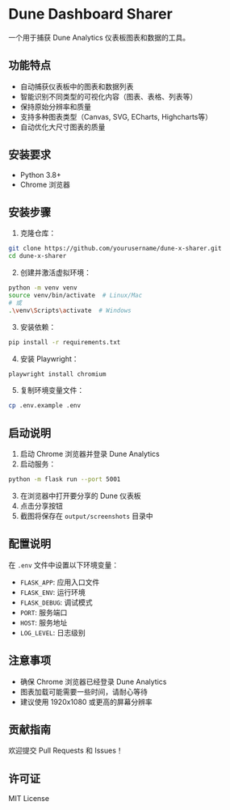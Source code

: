 # Dune Dashboard Sharer

一个用于捕获 Dune Analytics 仪表板图表和数据的工具。

## 功能特点

- 自动捕获仪表板中的图表和数据列表
- 智能识别不同类型的可视化内容（图表、表格、列表等）
- 保持原始分辨率和质量
- 支持多种图表类型（Canvas, SVG, ECharts, Highcharts等）
- 自动优化大尺寸图表的质量

## 安装要求

- Python 3.8+
- Chrome 浏览器

## 安装步骤

1. 克隆仓库：
```bash
git clone https://github.com/yourusername/dune-x-sharer.git
cd dune-x-sharer
```

2. 创建并激活虚拟环境：
```bash
python -m venv venv
source venv/bin/activate  # Linux/Mac
# 或
.\venv\Scripts\activate  # Windows
```

3. 安装依赖：
```bash
pip install -r requirements.txt
```

4. 安装 Playwright：
```bash
playwright install chromium
```

5. 复制环境变量文件：
```bash
cp .env.example .env
```

## 启动说明

1. 启动 Chrome 浏览器并登录 Dune Analytics
2. 启动服务：
```bash
python -m flask run --port 5001
```
3. 在浏览器中打开要分享的 Dune 仪表板
4. 点击分享按钮
5. 截图将保存在 `output/screenshots` 目录中

## 配置说明

在 `.env` 文件中设置以下环境变量：

- `FLASK_APP`: 应用入口文件
- `FLASK_ENV`: 运行环境
- `FLASK_DEBUG`: 调试模式
- `PORT`: 服务端口
- `HOST`: 服务地址
- `LOG_LEVEL`: 日志级别

## 注意事项

- 确保 Chrome 浏览器已经登录 Dune Analytics
- 图表加载可能需要一些时间，请耐心等待
- 建议使用 1920x1080 或更高的屏幕分辨率

## 贡献指南

欢迎提交 Pull Requests 和 Issues！

## 许可证

MIT License
